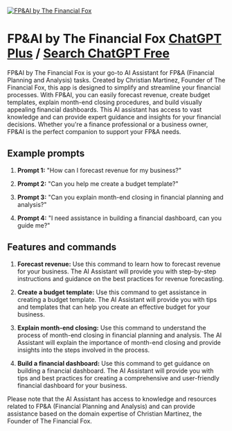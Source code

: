 
[![FP&AI by The Financial Fox](https://files.oaiusercontent.com/file-qi36qafmYtv4CxRainKlfuRQ?se=2123-10-16T20%3A58%3A59Z&sp=r&sv=2021-08-06&sr=b&rscc=max-age%3D31536000%2C%20immutable&rscd=attachment%3B%20filename%3DThe%2520Financial%2520Fox%2520Logo.jfif&sig=uQjq2md5VcixgWfwjlbgkRrYf3o%2BkFds40XFf05yzOw%3D)](https://chat.openai.com/g/g-nDSzoieff-fp-ai-by-the-financial-fox)

# FP&AI by The Financial Fox [ChatGPT Plus](https://chat.openai.com/g/g-nDSzoieff-fp-ai-by-the-financial-fox) / [Search ChatGPT Free](https://gptcall.net/index.html#/?search=FP%26AI%20by%20The%20Financial%20Fox)

FP&AI by The Financial Fox is your go-to AI Assistant for FP&A (Financial Planning and Analysis) tasks. Created by Christian Martinez, Founder of The Financial Fox, this app is designed to simplify and streamline your financial processes. With FP&AI, you can easily forecast revenue, create budget templates, explain month-end closing procedures, and build visually appealing financial dashboards. This AI assistant has access to vast knowledge and can provide expert guidance and insights for your financial decisions. Whether you're a finance professional or a business owner, FP&AI is the perfect companion to support your FP&A needs.

## Example prompts

1. **Prompt 1:** "How can I forecast revenue for my business?"

2. **Prompt 2:** "Can you help me create a budget template?"

3. **Prompt 3:** "Can you explain month-end closing in financial planning and analysis?"

4. **Prompt 4:** "I need assistance in building a financial dashboard, can you guide me?"

## Features and commands

1. **Forecast revenue:** Use this command to learn how to forecast revenue for your business. The AI Assistant will provide you with step-by-step instructions and guidance on the best practices for revenue forecasting.

2. **Create a budget template:** Use this command to get assistance in creating a budget template. The AI Assistant will provide you with tips and templates that can help you create an effective budget for your business.

3. **Explain month-end closing:** Use this command to understand the process of month-end closing in financial planning and analysis. The AI Assistant will explain the importance of month-end closing and provide insights into the steps involved in the process.

4. **Build a financial dashboard:** Use this command to get guidance on building a financial dashboard. The AI Assistant will provide you with tips and best practices for creating a comprehensive and user-friendly financial dashboard for your business.

Please note that the AI Assistant has access to knowledge and resources related to FP&A (Financial Planning and Analysis) and can provide assistance based on the domain expertise of Christian Martinez, the Founder of The Financial Fox.


